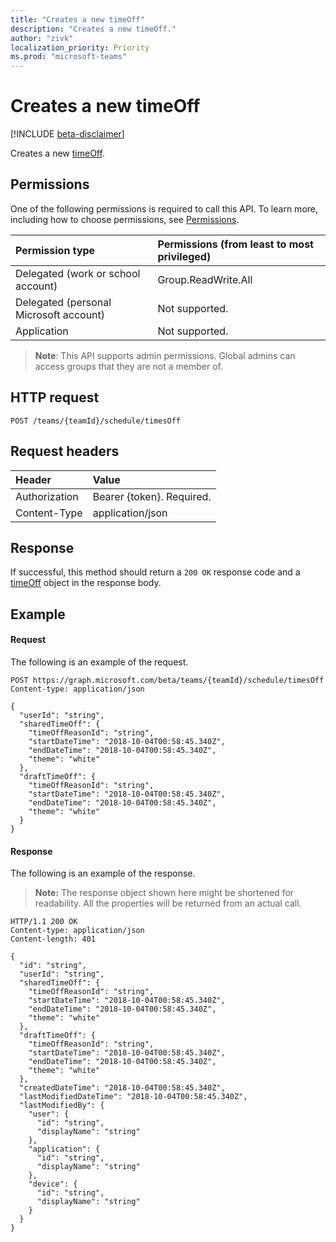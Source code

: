```yaml
---
title: "Creates a new timeOff"
description: "Creates a new timeOff."
author: "zivk"
localization_priority: Priority
ms.prod: "microsoft-teams"
---
```


# Creates a new timeOff

[!INCLUDE [beta-disclaimer](../../includes/beta-disclaimer.md)]

Creates a new [timeOff](../resources/timeOff.md).

## Permissions

One of the following permissions is required to call this API. To learn more, including how to choose permissions, see [Permissions](/graph/permissions-reference).

|Permission type      | Permissions (from least to most privileged)              |
|:--------------------|:---------------------------------------------------------|
|Delegated (work or school account) | Group.ReadWrite.All    |
|Delegated (personal Microsoft account) | Not supported.    |
|Application | Not supported. |

> **Note**: This API supports admin permissions. Global admins can access groups that they are not a member of.

## HTTP request

<!-- { "blockType": "ignored" } -->

```http
POST /teams/{teamId}/schedule/timesOff
```

## Request headers

| Header       | Value |
|:---------------|:--------|
| Authorization  | Bearer {token}. Required.  |
| Content-Type  | application/json  |

## Response

If successful, this method should return a `200 OK` response code and a [timeOff](../resources/timeOff.md) object in the response body.

## Example

#### Request

The following is an example of the request.
<!-- {
  "blockType": "ignored",
  "name": "timeOff-post"
}-->
```http
POST https://graph.microsoft.com/beta/teams/{teamId}/schedule/timesOff
Content-type: application/json

{
  "userId": "string",
  "sharedTimeOff": {
    "timeOffReasonId": "string",
    "startDateTime": "2018-10-04T00:58:45.340Z",
    "endDateTime": "2018-10-04T00:58:45.340Z",
    "theme": "white"
  },
  "draftTimeOff": {
    "timeOffReasonId": "string",
    "startDateTime": "2018-10-04T00:58:45.340Z",
    "endDateTime": "2018-10-04T00:58:45.340Z",
    "theme": "white"
  }
}
```

#### Response

The following is an example of the response. 

>**Note:** The response object shown here might be shortened for readability. All the properties will be returned from an actual call.
<!-- {
  "blockType": "ignored",
  "truncated": true,
  "@odata.type": "microsoft.graph.timeOff"
} -->

```http
HTTP/1.1 200 OK
Content-type: application/json
Content-length: 401

{
  "id": "string",
  "userId": "string",
  "sharedTimeOff": {
    "timeOffReasonId": "string",
    "startDateTime": "2018-10-04T00:58:45.340Z",
    "endDateTime": "2018-10-04T00:58:45.340Z",
    "theme": "white"
  },
  "draftTimeOff": {
    "timeOffReasonId": "string",
    "startDateTime": "2018-10-04T00:58:45.340Z",
    "endDateTime": "2018-10-04T00:58:45.340Z",
    "theme": "white"
  },
  "createdDateTime": "2018-10-04T00:58:45.340Z",
  "lastModifiedDateTime": "2018-10-04T00:58:45.340Z",
  "lastModifiedBy": {
    "user": {
      "id": "string",
      "displayName": "string"
    },
    "application": {
      "id": "string",
      "displayName": "string"
    },
    "device": {
      "id": "string",
      "displayName": "string"
    }
  }
}
```

<!-- uuid: 8fcb5dbc-d5aa-4681-8e31-b001d5168d79
2015-10-25 14:57:30 UTC -->
<!--
{
  "type": "#page.annotation",
  "description": "Updates a timeOff",
  "keywords": "",
  "section": "documentation",
  "tocPath": "",
  "suppressions": [
    "Error: /api-reference/beta/api/timeOff-post.md:\r\n      Exception processing links.\r\n    System.ArgumentException: Link Definition was null. Link text: !INCLUDE [beta-disclaimer](../../includes/beta-disclaimer.md)\r\n      at ApiDoctor.Validation.DocFile.get_LinkDestinations()\r\n      at ApiDoctor.Validation.DocSet.ValidateLinks(Boolean includeWarnings, String[] relativePathForFiles, IssueLogger issues, Boolean requireFilenameCaseMatch, Boolean printOrphanedFiles)"
  ]
}
-->
